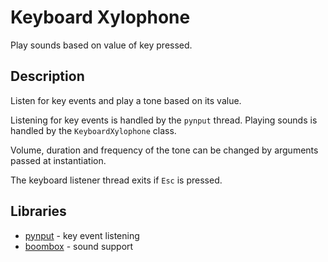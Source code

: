 # Keyboard Xylophone

Play sounds based on value of key pressed.

## Description

Listen for key events and play a tone based on its value.

Listening for key events is handled by the `pynput` thread.
Playing sounds is handled by the `KeyboardXylophone` class.

Volume, duration and frequency of the tone can be changed by arguments passed at instantiation.

The keyboard listener thread exits if `Esc` is pressed.

## Libraries

- [pynput](https://pypi.org/project/pynput/) - key event listening
- [boombox](https://pypi.org/project/boombox/) - sound support